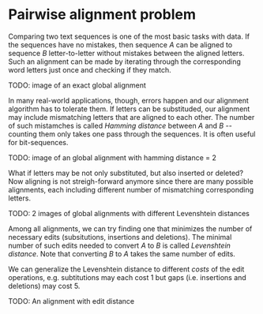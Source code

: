 # Pairwise alignment problem

Comparing two text sequences is one of the most basic tasks with data. If the
sequences have no mistakes, then sequence $A$ can be aligned to sequence $B$
letter-to-letter without mistakes between the aligned letters. Such an alignment
can be made by iterating through the corresponding word letters just once and
checking if they match.

TODO: image of an exact global alignment

In many real-world applications, though, errors happen and our alignment
algorithm has to tolerate them. If letters can be substituded, our alignment may
include mismatching letters that are aligned to each other. The number of such
mistamches is called _Hamming distance_ between $A$ and $B$ -- counting them only
takes one pass through the sequences. It is often useful for bit-sequences.

TODO: image of an global alignment with hamming distance = 2

What if letters may be not only substituted, but also inserted or deleted? Now
aligning is not streigh-forward anymore since there are many possible
alignments, each including different number of mismatching corresponding
letters.

TODO: 2 images of global alignments with different Levenshtein distances

Among all alignments, we can try finding one that minimizes the number of
necessary edits (subsitutions, insertions and deletions). The minimal number of
such edits needed to convert $A$ to $B$ is called _Levenshtein distance_. Note
that converting $B$ to $A$ takes the same number of edits.

We can generalize the Levenshtein distance to different _costs_ of the edit
operations, e.g. subtitutions may each cost $1$ but gaps (i.e. insertions and
deletions) may cost $5$.

TODO: An alignment with edit distance
